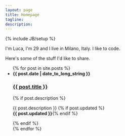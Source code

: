 ```yaml
---
layout: page
title: Homepage
tagline:
description:
---
```

{% include JB/setup %}

I'm Luca, I'm 29 and I live in Milano, Italy. I like to code.

Here's some of the stuff I'd like to share.

<ul class="posts">
{% for post in site.posts %}
  <li>
    <strong class="muted">{{ post.date | date_to_long_string }}</strong><br>
    <h3><a href="{{ post.url }}">{{ post.title }}</a></h3>
    {% if post.description %}<p>
      {{ post.description }}
      {% if post.updated %}<br><strong>{{ post.updated }}</strong>{% endif %}
    </p>{% endif %}
  </li>
{% endfor %}
</ul>